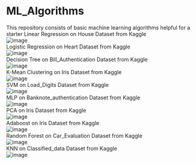 # ML_Algorithms
This repository consists of basic machine learning algorithms helpful for a starter
Linear Regression on House Dataset from Kaggle <br>
![image](https://github.com/shivaniboggavarapu/ML_Algorithms/assets/84684106/573c1f88-070f-4fdc-9e9e-7a914aa3b4cc)<br>
Logistic Regression on Heart Dataset from Kaggle <br>
![image](https://github.com/shivaniboggavarapu/ML_Algorithms/assets/84684106/4fc626bd-01f7-4226-a702-1a96e6aa26fd)<br>
Decision Tree on Bill_Authentication Dataset from Kaggle<br>
![image](https://github.com/shivaniboggavarapu/ML_Algorithms/assets/84684106/d799eb6a-1597-4ba1-b267-2d58805806a4)<br>
K-Mean Clustering on Iris Dataset from Kaggle<br>
![image](https://github.com/shivaniboggavarapu/ML_Algorithms/assets/84684106/5268e300-d732-4482-8f46-d3e80a27f8fd)<br>
SVM on Load_Digits Dataset from Kaggle<br>
![image](https://github.com/shivaniboggavarapu/ML_Algorithms/assets/84684106/e5ebe29c-7a58-4a9f-ab8a-0b660f6a782a)<br>
MLP on Banknote_authentication Dataset from Kaggle<br>
![image](https://github.com/shivaniboggavarapu/ML_Algorithms/assets/84684106/04128ad4-fb06-45aa-ae7a-db76ecc47fbf)<br>
PCA on Iris Dataset from Kaggle<br>
![image](https://github.com/shivaniboggavarapu/ML_Algorithms/assets/84684106/4fed1751-9bec-48f7-beea-b9830fb1a8da)<br>
Adaboost on Iris Dataset from Kaggle<br>
![image](https://github.com/shivaniboggavarapu/ML_Algorithms/assets/84684106/292a5923-ed49-4cf8-ad72-ca586932e5b9)<br>
Random Forest on Car_Evaluation Dataset from Kaggle<br>
![image](https://github.com/shivaniboggavarapu/ML_Algorithms/assets/84684106/5bc78531-dcc0-42f4-8a70-9e0cb9b72c0a)<br>
KNN on Classified_data Dataset from Kaggle<br>
![image](https://github.com/shivaniboggavarapu/ML_Algorithms/assets/84684106/ab13801b-0830-49d5-a26c-381cfef86e2c)<br>







